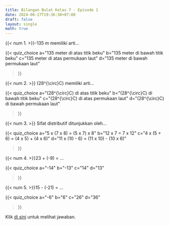 ```yaml
---
title: Bilangan Bulat Kelas 7 - Episode 1
date: 2024-06-27T19:36:38+07:00
draft: false
layout: single
math: true
---
```


{{< num 1. >}}-135 m memiliki arti...

{{<
quiz_choice
  a="135 meter di atas titik beku" 
  b="135 meter di bawah titik beku"
  c="135 meter di atas permukaan laut"
  d="135 meter di bawah permukaan laut"
>}}

{{< num 2. >}} \(28^{\circ}C\) memiliki arti...

{{<
quiz_choice
  a="\(28^{\circ}C\) di atas titik beku"
  b="\(28^{\circ}C\) di bawah titik beku"
  c="\(28^{\circ}C\) di atas permukaan laut"
  d="\(28^{\circ}C\) di bawah permukaan laut"
>}}

{{< num 3. >}} Sifat distributif ditunjukkan oleh...

{{<
quiz_choice
  a="5 x (7 x 8) = (5 x 7) x 8"
  b="12 x 7 = 7 x 12"
  c="4 x (5 + 6) = (4 x 5) + (4 x 6)"
  d="11 x (10 - 6) = (11 x 10) - (10 x 6)"
>}}

{{< num 4. >}}23 + (-9) = ...

{{<
quiz_choice
  a="-14"
  b="-13"
  c="14"
  d="13"
>}}

{{< num 5. >}}15 - (-21) = ...

{{<
quiz_choice
  a="-6"
  b="6"
  c="26"
  d="36"
>}}

Klik [di sini](/id/mahad/answers/aaad9b5e-608c-4c83-a3c1-e7ddd96abf4f/) untuk melihat jawaban.
